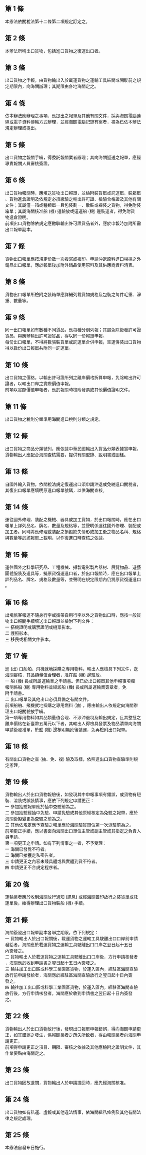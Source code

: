 第 1 條
-------
本辦法依關稅法第十二條第二項規定訂定之。

第 2 條
-------
本辦法所稱出口貨物，包括進口貨物之復運出口者。

第 3 條
-------
出口貨物之申報，由貨物輸出入於載運貨物之運輸工具結關或開駛前之規  
定期限內，向海關辦理；其期限由各地海關定之。

第 4 條
-------
依本辦法應辦理之事項、應提出之報單及其他有關文件，採與海關電腦連  
線或電子資料傳輸方式辦理，並經海關電腦記錄有案者，視為已依本辦法  
規定辦理或提出。

第 5 條
-------
出口貨物之報關手續，得委託報關業者辦理；其向海關遞送之報單，應經  
專責報關人員審核簽證。

第 6 條
-------
出口貨物報關時，應填送貨物出口報單，並檢附裝貨單或託運單、裝箱單  
、貨物進倉證明及依規定必須繳驗之輸出許可證、檢驗合格證及其他有關  
文件；其屬僅一箱或種類單一且包裝劃一、散裝或裸裝之貨物，得免附裝  
箱單；其屬海關核准船 (機) 邊驗放或逕運船 (機) 邊裝運者，得免附貨  
物進倉證明。  
前項出口貨物除依規定應繳驗輸出許可證貨品者外，應於申報時加附所需  
出口報單副本。

第 7 條
-------
貨物出口報單應按規定份數一次複寫或複印。申請沖退原料進口稅捐之外  
銷品出口報單，應於報單後加附外銷品使用原料及其供應商資料清表。

第 8 條
-------
貨物出口報單所檢附之裝箱單應詳細列載貨物規格及包裝之每件毛重、淨  
重、數量等。

第 9 條
-------
同一出口報單如有數種不同貨品，應每種分別列報；其屬免除簽發許可證  
貨品，與應辦輸出許可證貨品，得以同一份報單申報。  
每份出口報單，不得將數張裝貨單或託運單合併申報，空運併裝出口貨物  
得以數份出口報單共附同一託運單。

第 10 條
--------
出口貨物之價格，以輸出許可證所列之離岸價格折算申報，免除輸出許可  
證者，以輸出口岸之實際價值申報。  
前項以實際價值申報者，應於報關時檢附發票或其他價值證明文件。

第 11 條
--------
出口貨物之稅則分類準用海關進口稅則分類之規定。

第 12 條
--------
出口貨物之商品分類號列，應依據中華民國輸出入貨品分類表據實申報。  
貨物輸出人應配合海關查核需要，提供有關型錄、說明書或圖樣。

第 13 條
--------
自國外輸入貨物，依關稅法規定復運出口須申請沖退或免納進口關稅者，  
其復出口報單應填明原進口報單號碼，以供海關查核。

第 14 條
--------
運往國外修理、裝配之機械、器具或加工貨物，於出口報關時，應在出口  
報單上詳列品名、牌名、數量及規格等，並聲明係運往國外修理、裝配或  
加工者。同時將應修理或裝配之損毀缺失情形或加工後之物品名稱、規格  
與數量等於該報單上載明，以作復進口時查核之依據。

第 15 條
--------
運往國外之科學研究品、工程機械、攝製電影製片器材、展覽物品、遊藝  
團體服裝及道具等，擬原貨復運進口者，於出口報關時，應在出口報單上  
詳列品名、牌名、規格及數量等，並聲明在規定限期內仍將原貨復運進口  
。

第 16 條
--------
出境旅客報運不隨身行李或攜帶自用行李以外之貨物出口時，應按一般貨  
物出口報關手續填送出口報單並檢附下列文件：  
一  搭機證明或購票證明或機票影本。  
二  護照影本。  
三  移民或相關文件影本。

第 17 條
--------
進 (出) 口船舶、飛機就地採購之專用物料，輸出人應檢具下列文件，送  
海關審核，其品類量值合理者，准在船 (機) 邊驗放。                  
一  船 (機) 長或所屬運輸業之申請書。但已於出口報單其他申報事項欄  
    報明係船 (機) 專用物料並經該船 (機) 長或所屬運輸業簽章者，免  
    附申請書。                                                    
二  出口報單及其他出口必須具備之有關文件。                        
前項船舶、飛機就地採購之專用燃料 (油) ，應由輸出人依規定向海關辦  
理出口報關驗放手續。                                              
第一項專用物料如其品類量值合理、不涉沖退稅及輸出規定，且其整批之  
離岸價格在新臺幣五萬元以下者，其輸出人得檢具發票及物品清單向海關  
申請簽發准單，於船 (機) 邊核明無訛後裝運，免再檢附出口報單。

第 18 條
--------
有關出口貨物之查 (抽、免、複) 驗及取樣，依照進出口貨物查驗準則規  
定辦理。

第 19 條
--------
貨物輸出人於出口貨物報驗後，如發現其中申報事項有錯誤，或貨物有短  
裝、溢裝或誤裝情事，應依下列規定申請更正：  
一  參加抽驗報單應於抽中查驗前為之。  
二  參加抽驗經抽中免驗、申請免驗或其他原經核定為免驗之報單，應於  
    海關簽擬變更為查驗之前為之。  
三  其他依規定應予查驗之報單應於海關驗貨單位第一次派驗前為之。  
前項更正手續，應以書面向海關出口單位主管或副主管或其指定之負責人  
員申請。  
第一項更正之申請。如有下列情事之一者，不予受理：  
一  海關已發覺不符者。  
二  海關已接獲走私密告者。  
三  申請更正之內容未臻具體或與實體到貨不符者。  
四  申請更正不合規定程序者。

第 20 條
--------
運輸業者應於收到海關放行通知 (訊息) 或經海關蓋印放行之裝貨單或託  
運單後，始得辦理出口貨物裝船 (機) 手續。

第 21 條
--------
海關簽發出口報單副本各聯之期限，依下列規定：                      
一  貨物輸出人於出口報關後，載運貨物之運輸工具駛離出口口岸前申請  
    發給者，海關應於載運貨物之運輸工具駛離出口口岸之翌日起十五日  
    內簽發之。                                                    
二  貨物輸出人於載運貨物之運輸工具駛離出口口岸後，方行申請核發者  
    ，海關應於收到申請書之翌日起十五日內簽發之。                  
三  輸往加工出口區或科學工業園區貨物，於運入區內，經駐區海關查驗  
    放行前申請發給者，海關應於經駐區海關查驗放行之翌日起十日內簽  
    發之。                                                        
四  輸往加工出口區或科學工業園區貨物，於運入區內，經駐區海關查驗  
    放行後，方行申請核發者，海關應於收到申請書之翌日起十日內簽發  
    之。

第 22 條
--------
貨物輸出人於出口貨物放行後，發現出口報單申報錯誤，得向海關申請更  
正，如其錯誤之發生，係報關業者之疏失所致者，得由報關業者向海關申  
請更正。  
前項得申請更正之項目、期限、審核之依據及其他應檢附之證明文件，其  
作業要點由海關定之。

第 23 條
--------
出口貨物因故退關，貨物輸出人於申請提回時，應先經海關核准。

第 24 條
--------
出口貨物如有私運、虛報或其他違法情事，依海關緝私條例及其他有關法  
律之規定處理。

第 25 條
--------
本辦法自發布日施行。

